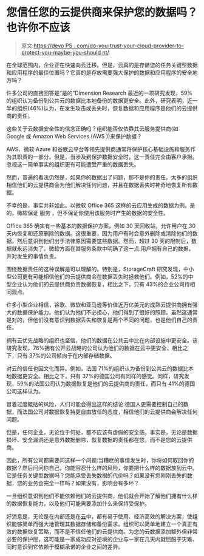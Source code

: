 # 您信任您的云提供商来保护您的数据吗？也许你不应该

> 原文:[https://devo PS . com/do-you-trust-your-cloud-provider-to-protect-you-maybe-you-should nt/](https://devops.com/do-you-trust-your-cloud-provider-to-protect-your-data-maybe-you-shouldnt/)

在全球范围内，企业正在快速向云迁移。但是，云真的是存储您的任务关键型数据和应用程序的最佳位置吗？它真的是存放需要强大保护的数据和应用程序的安全地方吗？

许多公司的直接回答是“是的”Dimension Research 最近的一项研究发现，59%的组织认为备份到公共云的数据比本地备份的数据更安全。此外，研究表明，近一半的组织(46%)认为，在发生攻击或丢失时，恢复数据和应用程序是他们的云提供商的责任。

这些关于云数据安全性的信念正确吗？组织能否仅依靠其云服务提供商(如 Google 或 Amazon Web Services (AWS ))来保护数据？

AWS、微软 Azure 和谷歌云平台等领先提供商通常将保护核心基础设施和服务作为其职责的一部分。但是，当涉及到保护数据安全时，这一责任完全由客户承担。忽视这一简单事实的组织更有可能遭受严重的数据丢失。

然而，普遍的看法仍然是，如果你的数据出了问题，那不是你的责任。太多的组织相信他们的云提供商会为他们解决任何问题，并且在数据丢失时神奇地恢复所有数据。

不幸的是，事实并非如此。以微软 Office 365 这样的云应用生成的数据为例。是的，微软保证 服务 ，但不保证你使用该服务时产生的数据的安全性。

Office 365 确实有一些基本的数据保护方案，例如 30 天回收站，允许用户在 30 天内恢复和还原删除的数据。这很重要，因为用户有时会意外删除或清除他们的数据，然后意识到他们出于法律原因需要这些数据。然而，超过 30 天的限制后，数据就永远消失了。微软方面在其服务条款中明确了这一点:用户拥有自己的数据，并对发生的事情负责。

围绕数据责任的这种误解是可以理解的。特别是，StorageCraft 研究发现，中小型公司更有可能相信他们的云提供商会在数据丢失时拯救他们。例如，52%的中型企业认为他们的云提供商负责数据恢复，相比之下，只有 43%的企业公司持相同观点。

许多小型企业相信，谷歌、微软和亚马逊等价值近万亿美元的成熟云提供商拥有强大的数据保护能力。他们认为他们不必担心，他们得到了很好的照顾。虽然这通常是对的，但他们没有意识到数据丢失和恢复是两个不同的问题，也是他们自己的责任。

拥有云优先战略的组织也坚信，他们的数据在公共云中比在内部设施中更安全。该研究发现，76%拥有公开云战略的公司认为他们的数据在云中更安全，相比之下，只有 37%的公司倾向于在内部存储数据。

对云的信任也因文化而异。例如，法国 71%的组织认为备份到公共云的数据比本地数据更安全。相比之下，只有 37%的德国公司有同样的感觉。同样，研究发现，59%的法国公司认为数据恢复是他们的云提供商的责任，而只有 41%的德国公司这样认为。

冒着过度概括的风险，人们可能会得出这样的结论:德国人更需要控制自己的数据，而法国公司对数据恢复持更自由放任的态度，相信他们的云提供商会解决任何问题。

但是，任何企业，无论位于何处，都不应该有虚假的安全感。事实是，无论是数据损坏、安全漏洞还是意外数据删除，恢复数据的责任都在您，而不是您的云提供商。

因此，所有公司都需要问这样一个问题:当糟糕的事情发生时，你将如何取回你的数据？然后问问你自己，你能容忍什么样的风险，你要把什么样的数据放到云中。它是任务关键型数据吗？您能承受丢失数据的代价吗？如果没有您刚刚丢失的数据，您的业务会完全一样吗？如果没有，影响会有多坏？

一旦组织意识到他们不能依赖他们的云提供商，他们就会开始了解他们拥有什么样的数据恢复能力，以及他们可能需要添加什么来保持受保护。

好消息是，无论是在内部还是在[云](https://devops.com/protecting-data-public-cloud-hybrid-cloud/)中，都有易于使用、经济高效的解决方案，使组织能够简单而强大地管理其数据存储和备份需求。组织可以简单地建立一个真正有效的数据恢复策略，而不是不信任他们的云提供商。为您的云数据添加额外但非常必要的保护层，这可能是一家成功应对逆境的企业与一家在几天内就屈服于灾难、同时意识到它依赖于模糊承诺的企业之间的差异。